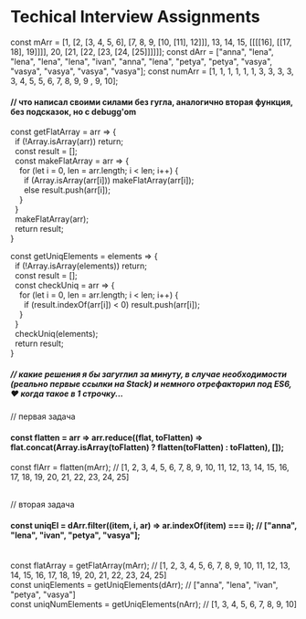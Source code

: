 # Techical Interview Assignments
const mArr = [1, [2, [3, 4, 5, 6], [7, 8, 9, [10, [11], 12]]], 13, 14, 15, [[[[16], [[17, 18], 19]]]], 20, [21, [22, [23, [24, [25]]]]]];
const dArr = ["anna", "lena", "lena", "lena", "lena", "ivan", "anna", "lena", "petya", "petya", "vasya", "vasya", "vasya", "vasya", "vasya"];
const numArr = [1, 1, 1, 1, 1, 1, 3, 3, 3, 3, 3, 4, 5, 5, 6, 7, 8, 9, 9 , 9, 10];

#### // что написал своими силами без гугла, аналогично вторая функция, без подсказок, но с debugg'om

const getFlatArray = arr =>  {
<br>
&nbsp;&nbsp;if (!Array.isArray(arr)) return;
<br>
&nbsp;&nbsp;const result = [];
  <br>
&nbsp;&nbsp;const makeFlatArray = arr => {
  <br>
&nbsp;&nbsp;&nbsp;&nbsp;for (let i = 0, len = arr.length; i < len; i++) {
    <br>
&nbsp;&nbsp;&nbsp;&nbsp;&nbsp;&nbsp;if (Array.isArray(arr[i])) makeFlatArray(arr[i]);
      <br>
&nbsp;&nbsp;&nbsp;&nbsp;&nbsp;&nbsp;else result.push(arr[i]);
      <br>
&nbsp;&nbsp;&nbsp;&nbsp;}
    <br>
&nbsp;&nbsp;}
<br>&nbsp;&nbsp;makeFlatArray(arr);
<br>&nbsp;&nbsp;return result;
<br>}

const getUniqElements = elements => {
<br>
&nbsp;&nbsp;if (!Array.isArray(elements)) return;
  <br>
&nbsp;&nbsp;const result = [];
  <br>
&nbsp;&nbsp;const checkUniq = arr => {
  <br>
&nbsp;&nbsp;&nbsp;&nbsp;for (let i = 0, len = arr.length; i < len; i++) {
    <br>
&nbsp;&nbsp;&nbsp;&nbsp;&nbsp;&nbsp;if (result.indexOf(arr[i]) < 0) result.push(arr[i]);
      <br>
&nbsp;&nbsp;&nbsp;&nbsp;}
<br>
&nbsp;&nbsp;}
<br>&nbsp;&nbsp;checkUniq(elements);
<br>&nbsp;&nbsp;return result;
<br>}
##### // какие решения я бы загуглил за минуту, в случае необходимости (реально первые ссылки на Stack) и немного отрефакторил под ES6, ♥ когда такое в 1 строчку...
// первая задача
#### const flatten = arr => arr.reduce((flat, toFlatten) => flat.concat(Array.isArray(toFlatten) ? flatten(toFlatten) : toFlatten), []);
const flArr = flatten(mArr);
// [1, 2, 3, 4, 5, 6, 7, 8, 9, 10, 11, 12, 13, 14, 15, 16, 17, 18, 19, 20, 21, 22, 23, 24, 25]

<br>// вторая задача
#### const uniqEl = dArr.filter((item, i, ar) => ar.indexOf(item) === i); // ["anna", "lena", "ivan", "petya", "vasya"];

<br>const flatArray = getFlatArray(mArr);
// [1, 2, 3, 4, 5, 6, 7, 8, 9, 10, 11, 12, 13, 14, 15, 16, 17, 18, 19, 20, 21, 22, 23, 24, 25]
<br>const uniqElements = getUniqElements(dArr);
// ["anna", "lena", "ivan", "petya", "vasya"]
<br>const uniqNumElements = getUniqElements(nArr);
// [1, 3, 4, 5, 6, 7, 8, 9, 10]

